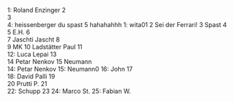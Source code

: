 1: Roland Enzinger
2  
3  
4: heissenberger du spast
5  hahahahhh
1: wita01
2  Sei der Ferrari!
3  Spast
4  
5  E.H.
6  
7  Jaschti Jascht
8  
9  MK
10  Ladstätter Paul
11  
12:  Luca Lepai
13  
14  Petar Nenkov
15  Neumann  
14: Petar Nenkov
15: Neumann0
16: John
17    
18: David Palli
19  
20  Prutti P.
21  
22: Schupp 
23
24: Marco St.
25: Fabian W.

